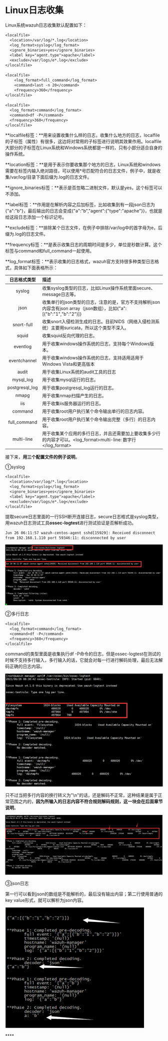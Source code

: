 # Linux日志收集

Linux系统wazuh日志收集默认配置如下：

```text
<localfile>
  <location>/var/log/*.log</location>
  <log_format>syslog</log_format>    
  <ignore_binaries>yes</ignore_binaries>
  <label key="agent.type">apache</label>
  <exclude>/var/logs/e*.log</exclude>
</localfile>

<localfile>
    <log_format>full_command</log_format>
    <command>last -n 20</command>
    <frequency>360</frequency>
</localfile>

<localfile>
  <log_format>command</log_format>
  <command>df -P</command>
  <frequency>360</frequency>
</localfile>
```

**localfile标签：**用来设置收集什么样的日志，收集什么地方的日志，localfile的子标签（属性）有很多，这边将对常用的子标签进行说明其效果作用。localfile大部分的子标签在Linux系统和Windows系统都是一样的，只有小部分适合自身的操作系统。

**location标签：**是用于表示你要收集那个地方的日志，Linux系统和windows需要在标签内输入绝对路径，可以使用\*号匹配符合的日志文件，例子中，就是收集/var/log/目录下面后缀为.log的日志文件。

**ignore\_binaries标签：**表示是否忽略二进制文件，默认是yes，这个标签可以不添加。

**label标签：**作用是在解析内容之后加标签，比如收集到有一段json日志为{"a":"b"}，最后输出的日志会变成{"a":"b","agent":{"type":"apache"}}，也就是给这段日志添加一个标识记号。

**exclude标签：**排除某个日志文件，在例子中排除/var/log中的首字母为e，后缀为.log的日志文件。

**frequency标签：**是表示收集日志的周期时间是多少，单位是秒数计算。这个标签与command和full\_command一起使用。

**log\_format标签：**表示收集的日志格式，wazuh官方支持很多种类型日志格式，具体如下面表格所示：

| 日志格式类型 | 描述 |
| :---: | :--- |
| syslog | 收集syslog类型的日志，比如Linux操作系统里面secure、message日志等。 |
| json | 收集单行的json类型的日志，注意的是，官方不支持解析json内容含有json array（json数组），比如{"a":\[{"b":"1","b":"2"}\]} |
| snort-full | 收集snort入侵检测生成的日志。目前NIDS（网络入侵检测系统）主要用suricata，所以这个类型不深入。 |
| squid | 收集squid反向代理的日志。 |
| eventlog | 用于收集windows操作系统的日志，支持每个Windows版本。 |
| eventchannel | 用于收集windows操作系统的日志，支持适用适用于Windows Vista和更高版本 |
| audit | 用于收集Linux系统的audit工具的日志 |
| mysql\_log | 用于收集mysql运行的日志。 |
| postgresql\_log | 用于收集postgresql\_log运行的日志。 |
| nmapg | 用于收集nmap扫描产生的日志。 |
| iis | 用于收集iis服务器运行的日志。 |
| command | 用于收集root用户执行某个命令输出单行的日志内容。 |
| full\_command | 用于收集root用户执行某个命令输出完整（多行）的日志内容。 |
| multi-line | 用于收集某个应用的多行日志，并且还需要加上要收集多少行的内容才可以。&lt;log\_format&gt;multi-line: 数字行&lt;/log\_format&gt; |

接下来，**用三个配置文件的例子说明**。

①syslog

```text
<localfile>
  <location>/var/log/*.log</location>
  <log_format>syslog</log_format>    
  <ignore_binaries>yes</ignore_binaries>
  <label key="agent.type">apache</label>
  <exclude>/var/logs/e*.log</exclude>
</localfile>
```

提取secure日志里面的一行SSH断开连接日志，secure日志格式是syslog类型，用wazuh日志测试工具**ossec-logtest**进行测试验证是否解析成功。

```text
Jun 26 06:11:57 wazuh-centos-agent sshd[15929]: Received disconnect from 192.168.1.110 port 59346:11: disconnected by user
```

![](../../../.gitbook/assets/image%20%2854%29.png)

②多行日志

```text
<localfile>
  <log_format>command</log_format>
  <command>df -P</command>
  <frequency>360</frequency>
</localfile>
```

command的类型里面是收集执行df -P命令的日志，但是ossec-logtest在测试的时候不支持多行输入，多行输入的话，它就会对每一行进行解码处理，最后无法解码正确的日志内容。

![](../../../.gitbook/assets/image%20%2846%29.png)

只不过当把多行内容的换行转义为"\n"的话，还是解码不正常，这种结果是属于正常范围之内的，**因为所输入的日志内容不符合规则解码规则，这一块会在后面章节说明**。

![](../../../.gitbook/assets/image%20%2849%29.png)

③json日志

第一行可以看到json的数组是不能解析的，最后没有输出内容；第二行使用普通的key value形式，就可以解析为json内容。

![](../../../.gitbook/assets/clipboard%20%2810%29.png)

\*\*\*\*

